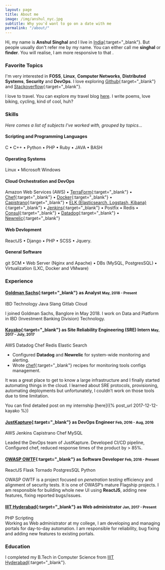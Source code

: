 ```yaml
---
layout: page
title: About me
image: /img/anshul_nyc.jpg
subtitle: Why you'd want to go on a date with me
permalink: "/about/"
---
```


Hi, my name is **Anshul Singhal** and I live in [India](https://goo.gl/maps/cGB1ipUz9YF2){:target="_blank"}. But people usually don't refer me by my name. You can either call me **singhal** or **finder**. You will realise, I am more responsive to that <i class="em em-smile"></i>.

### <i class="fa fa-heart" aria-hidden="true"></i> Favorite Topics

I'm very interested in **FOSS**, **Linux**, **Computer Networks**, **Distributed Systems**, **Security** and **DevOps**. I love
exploring [Github](https://github.com/){:target="_blank"} and [Stackoverflow](https://stackoverflow.com/){:target="_blank"}.<br/>

I love to travel. You can explore my travel blog [here](/travel/). I write poems, love biking, cycling, kind of cool, huh?

### <i class="fa fa-cubes" aria-hidden="true"></i> Skills
*Here comes a list of subjects I've worked with, grouped by topics...*

#### <i class="fa fa-code" aria-hidden="true"></i> Scripting and Programming Languages

C &bull; C++ &bull; Python &bull; PHP &bull; Ruby &bull; JAVA &bull; BASH

#### <i class="fa fa-terminal" aria-hidden="true"></i> Operating Systems

Linux &bull; Microsoft Windows

#### <i class="fa fa-cloud" aria-hidden="true"></i> Cloud Orchestration and DevOps

Amazon Web Services (AWS) &bull; [TerraForm](https://www.terraform.io/){:target="_blank"} &bull; [Chef](https://www.chef.io/){:target="_blank"} &bull; [Docker](https://www.docker.com/){:target="_blank"} &bull; [Capistrano](http://capistranorb.com/){:target="_blank"} &bull; [ELK (Elasticsearch, Logstash, Kibana)](https://www.elastic.co/webinars/introduction-elk-stack){:target="_blank"} &bull; [Jenkins](https://jenkins.io/){:target="_blank"} &bull; Postfix &bull; Redis &bull; [Consul](https://www.consul.io/){:target="_blank"} &bull; [Datadog](https://www.datadoghq.com/){:target="_blank"} &bull; [Newrelic](https://newrelic.com/){:target="_blank"}

#### <i class="fa fa-firefox" aria-hidden="true"></i> Web Devlopment

ReactJS &bull; Django &bull; PHP &bull; SCSS &bull; Jquery.

#### <i class="fa fa-gear" aria-hidden="true"></i> General Software

git SCM &bull; Web Server (Nginx and Apache) &bull; DBs (MySQL, PostgresSQL) &bull; Virtualization (LXC, Docker and VMware)

### <i class="fa fa-briefcase" aria-hidden="true"></i> Experience

#### <i class="fa fa-building-o" aria-hidden="true"></i> [Goldman Sachs](https://www.goldmansachs.com/){:target="_blank"} as **Analyst** <small> <i class="fa fa-calendar" aria-hidden="true"></i> May, 2018 - Present </small>
<span class="badge">IBD Technology</span>
<span class="badge">Java</span>
<span class="badge">Slang</span>
<span class="badge">Gitlab</span>
<span class="badge">Cloud</span>

I joined Goldman Sachs, Banglore in May 2018. I work on Data and Platform in IBD (Investment Banking Division) Technology.

#### <i class="fa fa-building-o" aria-hidden="true"></i> [Kayako](https://www.kayako.com/){:target="_blank"} as **Site Reliability Engineering (SRE) Intern** <small> <i class="fa fa-calendar" aria-hidden="true"></i> May, 2017 - July, 2017 </small>
<span class="badge">AWS</span>
<span class="badge">Datadog</span>
<span class="badge">Chef</span>
<span class="badge">Redis</span>
<span class="badge">Elastic Search</span>

* Configured **Datadog** and **Newrelic** for system-wide monitoring and alerting.
* Wrote [chef](https://www.chef.io/){:target="_blank"} recipes for monitoring tools configs management.

It was a great place to get to know a large infrastructure and I finally started automating things in the cloud. I learned about SRE protocols, provisioning, automating deployments but unfortunately, I couldn’t work on those tools due to time limitation.

You can find detailed post on my internship [here]({% post_url 2017-12-12-kayako %})

#### <i class="fa fa-building-o" aria-hidden="true"></i> [JustKapture](http://www.justkapture.com/){:target="_blank"} as **DevOps Engineer** <small> <i class="fa fa-calendar" aria-hidden="true"></i> Feb, 2016 - Aug, 2016 </small>
<span class="badge">AWS</span>
<span class="badge">Jenkins</span>
<span class="badge">Capistrano</span>
<span class="badge">Chef</span>
<span class="badge">MySQL</span>

Leaded the DevOps team of JustKapture. Developed CI/CD pipeline, Configured chef, reduced response times of the product by > 85%.

#### <i class="fa fa-building-o" aria-hidden="true"></i> [OWASP OWTF](https://www.owasp.org/index.php/OWASP_OWTF){:target="_blank"} as **Software Developer** <small> <i class="fa fa-calendar" aria-hidden="true"></i> Feb, 2016 - Present </small>
<span class="badge">ReactJS</span>
<span class="badge">Flask</span>
<span class="badge">Tornado</span>
<span class="badge">PostgresSQL</span>
<span class="badge">Python</span>

OWASP OWTF is a project focused on *penetration testing* efficiency and alignment of security tests. It is one of OWASP’s mature Flagship projects. I am responsible for building whole new UI using **ReactJS**, adding new features, fixing reported bugs/issues.

#### <i class="fa fa-building-o" aria-hidden="true"></i> [IIIT Hyderabad](https://www.iiit.ac.in/){:target="_blank"} as **Web administrator** <small> <i class="fa fa-calendar" aria-hidden="true"></i> Jan, 2017 - Present </small>
<span class="badge">PHP</span>
<span class="badge">Scripting</span>
<br/>
Working as Web administrator at my college, I am developing and managing portals for day-to-day automation. I am responsible for reliability, bug fixing and adding new features to existing portals.   


### <i class="fa fa-graduation-cap" aria-hidden="true"></i> Education

I completed my B.Tech in Computer Science from [IIIT Hyderabad](https://www.iiit.ac.in/){:target="_blank"}.
